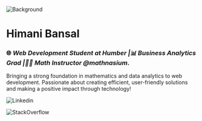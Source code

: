 ![[Background](himani.png)](/Himani1609/)

# Himani Bansal

### 🌐 _Web Development Student at Humber |📊 Business Analytics Grad |🧑‍🏫 Math Instructor @mathnasium_. 

Bringing a strong foundation in mathematics and data analytics to web development. Passionate about creating efficient, user-friendly solutions and making a positive impact through technology!

![[Linkedin](LinkedIn_icon.svg.png)](https://www.linkedin.com/in/himani-bansal-8bb2532a4/)

![[StackOverflow](Stack_Overflow_icon.svg.png)](https://stackoverflow.com/users/27218588/himani-bansal)
